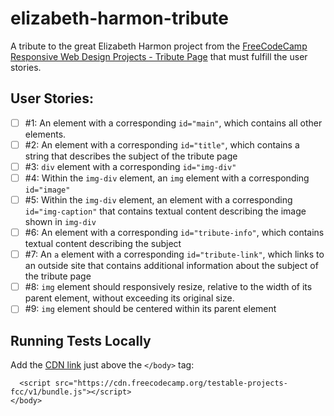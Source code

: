 # elizabeth-harmon-tribute

A tribute to the great Elizabeth Harmon project from the [FreeCodeCamp Responsive Web Design Projects - Tribute Page](https://www.freecodecamp.org/learn/responsive-web-design/responsive-web-design-projects/build-a-tribute-page) that must fulfill the user stories.

## User Stories:

- [ ] #1: An element with a corresponding `id="main"`, which contains all other elements.
- [ ] #2: An element with a corresponding `id="title"`, which contains a string that describes the subject of the tribute page
- [ ] #3: `div` element with a corresponding `id="img-div"`
- [ ] #4: Within the `img-div` element, an `img` element with a corresponding `id="image"`
- [ ] #5: Within the `img-div` element, an element with a corresponding `id="img-caption"` that contains textual content describing the image shown in `img-div`
- [ ] #6: An element with a corresponding `id="tribute-info"`, which contains textual content describing the subject
- [ ] #7: An `a` element with a corresponding `id="tribute-link"`, which links to an outside site that contains additional information about the subject of the tribute page
- [ ] #8: `img` element should responsively resize, relative to the width of its parent element, without exceeding its original size.
- [ ] #9: `img` element should be centered within its parent element

## Running Tests Locally

Add the [CDN link](https://cdn.freecodecamp.org/testable-projects-fcc/v1/bundle.js) just above the `</body>` tag:

```
  <script src="https://cdn.freecodecamp.org/testable-projects-fcc/v1/bundle.js"></script>
</body>
```

